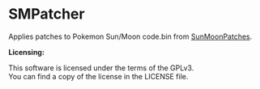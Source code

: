 # SMPatcher
Applies patches to Pokemon Sun/Moon code.bin from [SunMoonPatches](https://github.com/SciresM/SunMoonPatches).


**Licensing:**

This software is licensed under the terms of the GPLv3.  
You can find a copy of the license in the LICENSE file.
